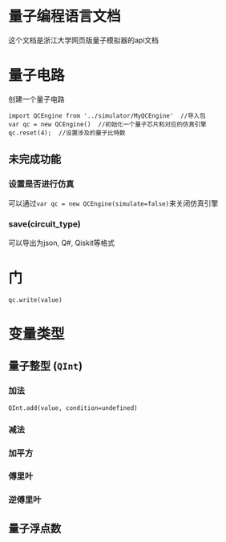 # 量子编程语言文档
这个文档是浙江大学网页版量子模拟器的api文档

# 量子电路
创建一个量子电路

    
    import QCEngine from '../simulator/MyQCEngine'  //导入包
    var qc = new QCEngine()  //初始化一个量子芯片和对应的仿真引擎
    qc.reset(4);  //设置涉及的量子比特数


## 未完成功能
### 设置是否进行仿真
可以通过`var qc = new QCEngine(simulate=false)`来关闭仿真引擎

### save(circuit_type)
可以导出为json, Q#, Qiskit等格式

# 门

`qc.write(value)`


# 变量类型

## 量子整型 (`QInt`)

### 加法
`QInt.add(value, condition=undefined)`

### 减法

### 加平方

### 傅里叶

### 逆傅里叶

## 量子浮点数




